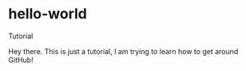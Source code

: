# hello-world
Tutorial

Hey there. This is just a tutorial, I am trying to learn how to get around GitHub! 
